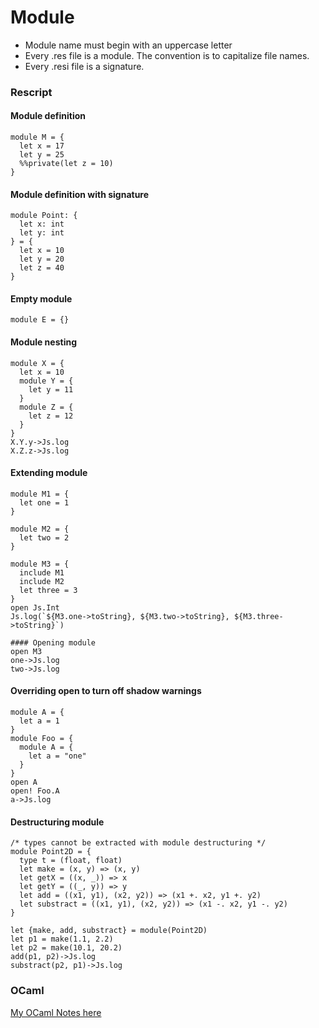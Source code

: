 # Module
- Module name must begin with an uppercase letter
- Every .res file is a module. The convention is to capitalize file names.
- Every .resi file is a signature.

### Rescript

#### Module definition
```reasonml
module M = {
  let x = 17
  let y = 25
  %%private(let z = 10)
}
```

#### Module definition with signature
```reasonml
module Point: {
  let x: int
  let y: int
} = {
  let x = 10
  let y = 20
  let z = 40
}
```

#### Empty module
```reasonml
module E = {}
```

#### Module nesting
```reasonml
module X = {
  let x = 10
  module Y = {
    let y = 11
  }
  module Z = {
    let z = 12
  }
}
X.Y.y->Js.log
X.Z.z->Js.log
```

#### Extending module
```reasonml
module M1 = {
  let one = 1
}

module M2 = {
  let two = 2
}

module M3 = {
  include M1
  include M2
  let three = 3
}
open Js.Int
Js.log(`${M3.one->toString}, ${M3.two->toString}, ${M3.three->toString}`)

#### Opening module
open M3
one->Js.log
two->Js.log
```

#### Overriding open to turn off shadow warnings
```reasonml
module A = {
  let a = 1
}
module Foo = {
  module A = {
    let a = "one"
  }
}
open A
open! Foo.A
a->Js.log
```

#### Destructuring module
```reasonml
/* types cannot be extracted with module destructuring */
module Point2D = {
  type t = (float, float)
  let make = (x, y) => (x, y)
  let getX = ((x, _)) => x
  let getY = ((_, y)) => y
  let add = ((x1, y1), (x2, y2)) => (x1 +. x2, y1 +. y2)
  let substract = ((x1, y1), (x2, y2)) => (x1 -. x2, y1 -. y2)
}

let {make, add, substract} = module(Point2D)
let p1 = make(1.1, 2.2)
let p2 = make(10.1, 20.2)
add(p1, p2)->Js.log
substract(p2, p1)->Js.log
```

### OCaml
[My OCaml Notes here](https://github.com/nyinyithann/notes_on_ocaml/blob/main/notes/lang/module.ipynb)
